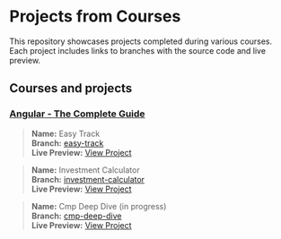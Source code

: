 # Projects from Courses

This repository showcases projects completed during various courses. Each project includes links to branches with the source code and live preview.

## Courses and projects

### [Angular - The Complete Guide](https://www.udemy.com/course/the-complete-guide-to-angular-2/)
> **Name:** Easy Track<br>
> **Branch:** [easy-track](https://github.com/kuzn5298/courses/tree/easy-track)<br>
> **Live Preview:** [View Project](https://courses.kuzn.dev/easy-track/)<br>

> **Name:** Investment Calculator<br>
> **Branch:** [investment-calculator](https://github.com/kuzn5298/courses/tree/investment-calculator)<br>
> **Live Preview:** [View Project](https://courses.kuzn.dev/investment-calculator/)<br>

> **Name:** Cmp Deep Dive (in progress)<br>
> **Branch:** [cmp-deep-dive](https://github.com/kuzn5298/courses/tree/cmp-deep-dive)<br>
> **Live Preview:** [View Project](https://courses.kuzn.dev/cmp-deep-dive/)<br>